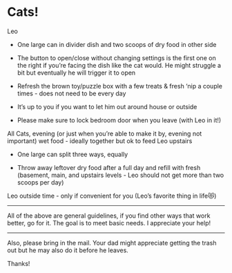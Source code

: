 # Cats!

Leo

- One large can in divider dish and two scoops of dry food in other side

- The button to open/close without changing settings is the first one on the right if you’re
  facing the dish like the cat would. He might struggle a bit but eventually he will trigger it to
  open

- Refresh the brown toy/puzzle box with a few treats & fresh ‘nip a couple times - does not need
  to be every day

- It’s up to you if you want to let him out around house or outside

- Please make sure to lock bedroom door when you leave (with Leo in it!)


All Cats, evening (or just when you’re able to make it by, evening not important) wet food - ideally
together but ok to feed Leo upstairs

- One large can split three ways, equally

- Throw away leftover dry food after a full day and refill with fresh (basement, main, and
  upstairs levels - Leo should not get more than two scoops per day)

Leo outside time - only if convenient for you (Leo’s favorite thing in life😻)

----

All of the above are general guidelines, if you find other ways that work better, go for it. The
goal is to meet basic needs. I appreciate your help!

----

Also, please bring in the mail. Your dad might appreciate getting the trash out but he may also do
it before he leaves.

Thanks!
